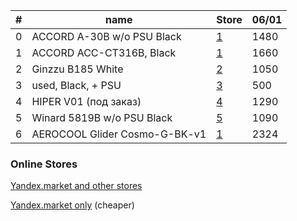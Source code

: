 | # | name | Store | 06/01 | 
-|-|-|-
0 | ACCORD A-30B w/o PSU Black | [1](https://market.yandex.ru/product--kompiuternyi-korpus-accord-a-30b-w-o-psu-black/10724641/geo?fesh=464471&from=product-top-offer&offer-shipping=pickup "Citilink") | 1480
1 | ACCORD ACC-CT316B, Black | [1](https://www.citilink.ru/catalog/computers_and_notebooks/parts/cases/1137445/?mrkt=orn_cl&utm_medium=cpc&utm_campaign=%25D0%259A%25D0%25BE%25D1%2580%25D0%25BF%25D1%2583%25D1%2581%25D0%25B0&utm_source=xml_ymarket_orn&utm_content=41_ACCORD_ACC-CT316B&utm_term=1137445&ymclid=16099367359925693510500001 "Citilink") | 1660
2 | Ginzzu B185 White | [2](https://www.onlinetrade.ru/catalogue/kompyuternye_korpusa-c1323/ginzzu/korpus_ginzzu_b185_white-2383899.html#tabs_feedbacks "Online trade (only Moscow)") | 1050
3 | used, Black, + PSU | [3](https://www.avito.ru/orenburg/nastolnye_kompyutery/sistemnyy_blok_2046662933 "avito") | 500
4| HIPER V01 (под заказ) | [4](https://www.mvideo.ru/products/korpus-dlya-komputera-hiper-v01-30051436/shopdirections "M-video") | 1290
5 | Winard 5819B w/o PSU Black | [5](https://pokupki.market.yandex.ru/product/kompiuternyi-korpus-winard-5819b-w-o-psu-black/1724604219?offerid=8vj0GZRx57Co0uBvLnTPZw&utm_source=market&utm_medium=cpc&utm_term=545656.16294&utm_content=91028&clid=910&ymclid=16099399570497986387500001&sku_main_pic=1 "Yandex.market") | 1090
6 | AEROCOOL Glider Cosmo-G-BK-v1 | [1](https://market.yandex.ru/product--kompiuternyi-korpus-aerocool-glider-tempered-glass-black/651349115/reviews?track=tabs "Citilink")| 2324

### Online Stores

[Yandex.market and other stores](https://market.yandex.ru/catalog--korpusa-v-orenburge/55319/list?cpa=0&hid=91028&onstock=1&how=aprice&local-offers-first=1)

[Yandex.market only](https://market.yandex.ru/catalog--korpusa-v-orenburge/55319/list?cpa=1&hid=91028&how=aprice&onstock=1&local-offers-first=1) (cheaper)